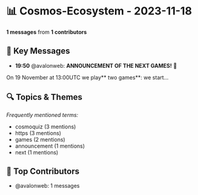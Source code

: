 # 📊 Cosmos-Ecosystem - 2023-11-18
**1 messages** from **1 contributors**

## 💬 Key Messages
- **19:50** @avalonweb: **ANNOUNCEMENT OF THE NEXT GAMES!** 🚀

On 19 November at 13:00UTC we play** two games**: we start...

## 🔍 Topics & Themes
*Frequently mentioned terms:*
- cosmoquiz (3 mentions)
- https (3 mentions)
- games (2 mentions)
- announcement (1 mentions)
- next (1 mentions)

## 👥 Top Contributors
- @avalonweb: 1 messages